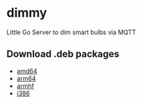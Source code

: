 # dimmy
Little Go Server to dim smart bulbs via MQTT

## Download .deb packages

* [amd64](http://deb.flupps.net/pool/main/d/dimmy/dimmy_0.2.4_amd64.deb)
* [arm64](http://deb.flupps.net/pool/main/d/dimmy/dimmy_0.2.4_arm64.deb)
* [armhf](http://deb.flupps.net/pool/main/d/dimmy/dimmy_0.2.4_armhf.deb)
* [i386](http://deb.flupps.net/pool/main/d/dimmy/dimmy_0.2.4_i386.deb)

